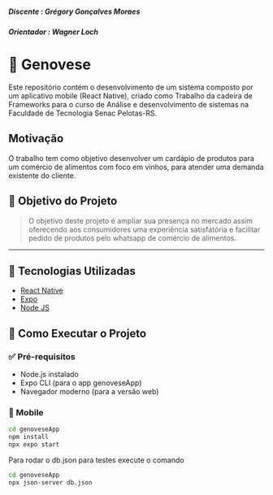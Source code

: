 ##### Discente : Grégory Gonçalves Moraes
##### Orientador : Wagner Loch

# 📱 Genovese

Este repositório contém o desenvolvimento de um sistema composto por um aplicativo mobile (React Native), criado como Trabalho da cadeira de Frameworks para o curso de Análise e desenvolvimento de sistemas na Faculdade de Tecnologia Senac Pelotas-RS.

## Motivação
O trabalho tem como objetivo desenvolver um cardápio de produtos para um comércio de alimentos com foco em vinhos, para atender uma demanda existente
do cliente.

## 🎯 Objetivo do Projeto

> O objetivo deste projeto é ampliar sua presença no mercado assim oferecendo aos consumidores uma experiência satisfatória e facilitar pedido de produtos pelo whatsapp de comércio de alimentos.

---

## 🧰 Tecnologias Utilizadas

- [React Native](https://reactnative.dev/)
- [Expo](https://expo.dev/)
- [Node JS](https://nodejs.org/pt)




## 🚀 Como Executar o Projeto

### ✅ Pré-requisitos

- Node.js instalado
- Expo CLI (para o app genoveseApp)
- Navegador moderno (para a versão web)

### 📱 Mobile

```bash
cd genoveseApp
npm install
npx expo start
```

Para rodar o db.json para testes execute o comando

```bash
cd genoveseApp
npx json-server db.json
```
